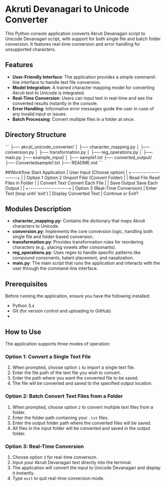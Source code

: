 # Akruti Devanagari to Unicode Converter

This Python console application converts Akruti Devanagari script to Unicode Devanagari script, with support for both single file and batch folder conversion. It features real-time conversion and error handling for unsupported characters.

## Features

- **User-Friendly Interface**: The application provides a simple command-line interface to handle text file conversion.
- **Model Integration**: A trained character mapping model for converting Akruti text to Unicode is integrated.
- **Real-Time Conversion**: Users can input text in real-time and see the converted results instantly in the console.
- **Error Handling**: Informative error messages guide the user in case of any invalid input or issues.
- **Batch Processing**: Convert multiple files in a folder at once.

## Directory Structure
\`\`\`
├── akruti_unicode_converter/
│   ├── character_mapping.py
│   ├── conversion.py
│   ├── transformation.py
│   ├── reg_operations.py
│   ├── main.py
├── example_input/
│   ├── sample1.txt
├── converted_output/
    ├── Convertedsample1.txt
├── README.md
\`\`\`





##Workflow
Start Application
       |
   User Input (Choose option)
       |
   +--------------------+
   |                    |
Option 1            Option 2
(Import File)      (Convert Folder)
   |                    |
 Read File         Read Files in Folder
   |                    |
 Convert Text       Convert Each File
   |                    |
 Save Output        Save Each Output
   |                    |
   +--------------------+
   |
Option 3 (Real-Time Conversion)
   |
 Enter Text (loop until 'exit')
   |
 Display Converted Text
   |
 Continue or Exit?


## Modules Description
- **character_mapping.py**: Contains the dictionary that maps Akruti characters to Unicode.
- **conversion.py**: Implements the core conversion logic, handling both single file and folder-based conversion.
- **transformation.py**: Provides transformation rules for reordering characters (e.g., placing vowels after consonants).
- **reg_operations.py**: Uses regex to handle specific patterns like compound consonants, halant placement, and nasalization.
- **main.py**: The main script that runs the application and interacts with the user through the command-line interface.

## Prerequisites
Before running the application, ensure you have the following installed:
- Python 3.x
- Git (for version control and uploading to GitHub)
- 

## How to Use

The application supports three modes of operation:

### Option 1: Convert a Single Text File
1. When prompted, choose option `1` to import a single text file.
2. Enter the file path of the text file you wish to convert.
3. Enter the path where you want the converted file to be saved.
4. The file will be converted and saved to the specified output location.

### Option 2: Batch Convert Text Files from a Folder
1. When prompted, choose option `2` to convert multiple text files from a folder.
2. Enter the folder path containing your `.txt` files.
3. Enter the output folder path where the converted files will be saved.
4. All files in the input folder will be converted and saved in the output folder.

### Option 3: Real-Time Conversion
1. Choose option `3` for real-time conversion.
2. Input your Akruti Devanagari text directly into the terminal.
3. The application will convert the input to Unicode Devanagari and display it instantly.
4. Type `exit` to quit real-time conversion mode.




